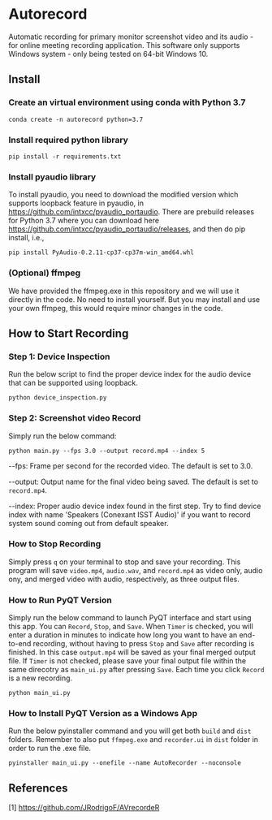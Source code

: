 # Autorecord
Automatic recording for primary monitor screenshot video and its audio - for online meeting recording application. This software only supports Windows system - only being tested on 64-bit Windows 10.

## Install

### Create an virtual environment using conda with Python 3.7
```
conda create -n autorecord python=3.7
```

### Install required python library
```
pip install -r requirements.txt
```

### Install pyaudio library

To install pyaudio, you need to download the modified version which supports loopback feature in pyaudio, in https://github.com/intxcc/pyaudio_portaudio. There are prebuild releases for Python 3.7 where you can download here https://github.com/intxcc/pyaudio_portaudio/releases, and then do pip install, i.e.,
```
pip install PyAudio-0.2.11-cp37-cp37m-win_amd64.whl
```

### (Optional) ffmpeg

We have provided the ffmpeg.exe in this repository and we will use it directly in the code. No need to install yourself. But you may install and use your own ffmpeg, this would require minor changes in the code.

## How to Start Recording

### Step 1: Device Inspection
Run the below script to find the proper device index for the audio device that can be supported using loopback.

```
python device_inspection.py
```

### Step 2: Screenshot video Record

Simply run the below command:

```
python main.py --fps 3.0 --output record.mp4 --index 5
```

--fps: Frame per second for the recorded video. The default is set to 3.0.

--output: Output name for the final video being saved. The default is set to `record.mp4`.

--index: Proper audio device index found in the first step. Try to find device index with name 'Speakers (Conexant ISST Audio)' if you want to record system sound coming out from default speaker.

### How to Stop Recording

Simply press `q` on your terminal to stop and save your recording. This program will save `video.mp4`, `audio.wav`, and `record.mp4` as video only, audio ony, and merged video with audio, respectively, as three output files.

### How to Run PyQT Version

Simply run the below command to launch PyQT interface and start using this app. You can `Record`, `Stop`, and `Save`. When `Timer` is checked, you will enter a duration in minutes to indicate how long you want to have an end-to-end recording, without having to press `Stop` and `Save` after recording is finished. In this case `output.mp4` will be saved as your final merged output file. If `Timer` is not checked, please save your final output file within the same direcotry as `main_ui.py` after pressing `Save`. Each time you click `Record` is a new recording.

```
python main_ui.py
```

### How to Install PyQT Version as a Windows App

Run the below pyinstaller command and you will get both `build` and `dist` folders. Remember to also put `ffmpeg.exe` and `recorder.ui` in `dist` folder in order to run the .exe file.
```
pyinstaller main_ui.py --onefile --name AutoRecorder --noconsole
```

## References

[1] https://github.com/JRodrigoF/AVrecordeR
